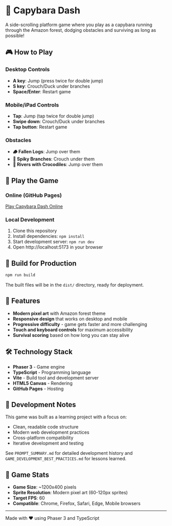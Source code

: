 # 🦫 Capybara Dash

A side-scrolling platform game where you play as a capybara running through the Amazon forest, dodging obstacles and surviving as long as possible!

## 🎮 How to Play

### Desktop Controls
- **A key**: Jump (press twice for double jump)
- **S key**: Crouch/Duck under branches
- **Space/Enter**: Restart game

### Mobile/iPad Controls
- **Tap**: Jump (tap twice for double jump)
- **Swipe down**: Crouch/Duck under branches
- **Tap button**: Restart game

### Obstacles
- **🪵 Fallen Logs**: Jump over them
- **🌿 Spiky Branches**: Crouch under them
- **🌊 Rivers with Crocodiles**: Jump over them

## 🚀 Play the Game

### Online (GitHub Pages)
[Play Capybara Dash Online](https://your-username.github.io/capybara-dash/)

### Local Development
1. Clone this repository
2. Install dependencies: `npm install`
3. Start development server: `npm run dev`
4. Open http://localhost:5173 in your browser

## 🔧 Build for Production

```bash
npm run build
```

The built files will be in the `dist/` directory, ready for deployment.

## 🎨 Features

- **Modern pixel art** with Amazon forest theme
- **Responsive design** that works on desktop and mobile
- **Progressive difficulty** - game gets faster and more challenging
- **Touch and keyboard controls** for maximum accessibility
- **Survival scoring** based on how long you can stay alive

## 🛠️ Technology Stack

- **Phaser 3** - Game engine
- **TypeScript** - Programming language
- **Vite** - Build tool and development server
- **HTML5 Canvas** - Rendering
- **GitHub Pages** - Hosting

## 📝 Development Notes

This game was built as a learning project with a focus on:
- Clean, readable code structure
- Modern web development practices
- Cross-platform compatibility
- Iterative development and testing

See `PROMPT_SUMMARY.md` for detailed development history and `GAME_DEVELOPMENT_BEST_PRACTICES.md` for lessons learned.

## 🎯 Game Stats

- **Game Size**: ~1200x400 pixels
- **Sprite Resolution**: Modern pixel art (60-120px sprites)
- **Target FPS**: 60
- **Compatible**: Chrome, Firefox, Safari, Edge, Mobile browsers

---

Made with ❤️ using Phaser 3 and TypeScript